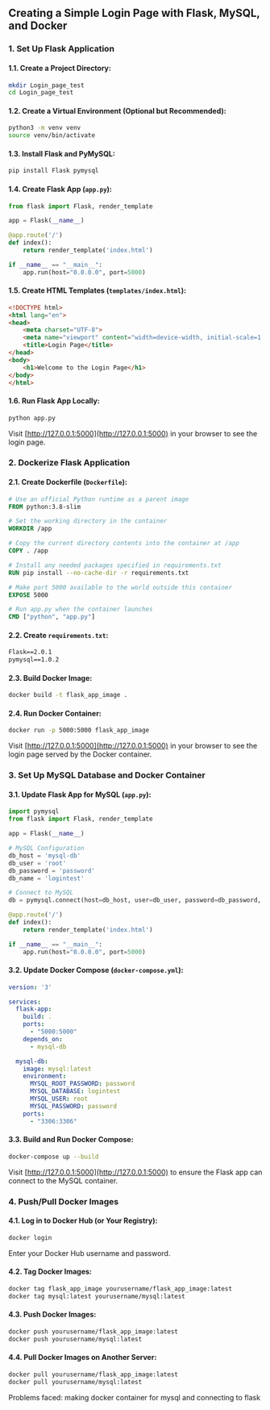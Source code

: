

## Creating a Simple Login Page with Flask, MySQL, and Docker

### 1. Set Up Flask Application

#### 1.1. Create a Project Directory:
```bash
mkdir Login_page_test
cd Login_page_test
```

#### 1.2. Create a Virtual Environment (Optional but Recommended):
```bash
python3 -m venv venv
source venv/bin/activate
```

#### 1.3. Install Flask and PyMySQL:
```bash
pip install Flask pymysql
```

#### 1.4. Create Flask App (`app.py`):
```python
from flask import Flask, render_template

app = Flask(__name__)

@app.route('/')
def index():
    return render_template('index.html')

if __name__ == "__main__":
    app.run(host="0.0.0.0", port=5000)
```

#### 1.5. Create HTML Templates (`templates/index.html`):
```html
<!DOCTYPE html>
<html lang="en">
<head>
    <meta charset="UTF-8">
    <meta name="viewport" content="width=device-width, initial-scale=1.0">
    <title>Login Page</title>
</head>
<body>
    <h1>Welcome to the Login Page</h1>
</body>
</html>
```

#### 1.6. Run Flask App Locally:
```bash
python app.py
```
Visit [http://127.0.0.1:5000](http://127.0.0.1:5000) in your browser to see the login page.

### 2. Dockerize Flask Application

#### 2.1. Create Dockerfile (`Dockerfile`):
```Dockerfile
# Use an official Python runtime as a parent image
FROM python:3.8-slim

# Set the working directory in the container
WORKDIR /app

# Copy the current directory contents into the container at /app
COPY . /app

# Install any needed packages specified in requirements.txt
RUN pip install --no-cache-dir -r requirements.txt

# Make port 5000 available to the world outside this container
EXPOSE 5000

# Run app.py when the container launches
CMD ["python", "app.py"]
```

#### 2.2. Create `requirements.txt`:
```txt
Flask==2.0.1
pymysql==1.0.2
```

#### 2.3. Build Docker Image:
```bash
docker build -t flask_app_image .
```

#### 2.4. Run Docker Container:
```bash
docker run -p 5000:5000 flask_app_image
```
Visit [http://127.0.0.1:5000](http://127.0.0.1:5000) in your browser to see the login page served by the Docker container.

### 3. Set Up MySQL Database and Docker Container

#### 3.1. Update Flask App for MySQL (`app.py`):
```python
import pymysql
from flask import Flask, render_template

app = Flask(__name__)

# MySQL Configuration
db_host = 'mysql-db'
db_user = 'root'
db_password = 'password'
db_name = 'logintest'

# Connect to MySQL
db = pymysql.connect(host=db_host, user=db_user, password=db_password, database=db_name)

@app.route('/')
def index():
    return render_template('index.html')

if __name__ == "__main__":
    app.run(host="0.0.0.0", port=5000)
```

#### 3.2. Update Docker Compose (`docker-compose.yml`):
```yaml
version: '3'

services:
  flask-app:
    build: .
    ports:
      - "5000:5000"
    depends_on:
      - mysql-db

  mysql-db:
    image: mysql:latest
    environment:
      MYSQL_ROOT_PASSWORD: password
      MYSQL_DATABASE: logintest
      MYSQL_USER: root
      MYSQL_PASSWORD: password
    ports:
      - "3306:3306"
```

#### 3.3. Build and Run Docker Compose:
```bash
docker-compose up --build
```
Visit [http://127.0.0.1:5000](http://127.0.0.1:5000) to ensure the Flask app can connect to the MySQL container.

### 4. Push/Pull Docker Images

#### 4.1. Log in to Docker Hub (or Your Registry):
```bash
docker login
```
Enter your Docker Hub username and password.

#### 4.2. Tag Docker Images:
```bash
docker tag flask_app_image yourusername/flask_app_image:latest
docker tag mysql:latest yourusername/mysql:latest
```

#### 4.3. Push Docker Images:
```bash
docker push yourusername/flask_app_image:latest
docker push yourusername/mysql:latest
```

#### 4.4. Pull Docker Images on Another Server:
```bash
docker pull yourusername/flask_app_image:latest
docker pull yourusername/mysql:latest
```

Problems faced: making docker container for mysql and connecting to flask

